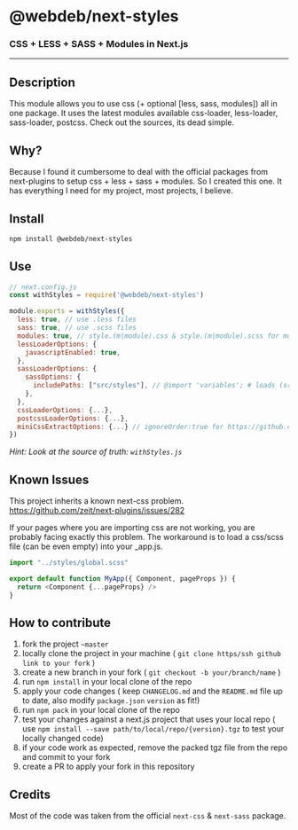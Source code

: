 # @webdeb/next-styles

### CSS + LESS + SASS + Modules in Next.js

---

## Description

This module allows you to use css (+ optional [less, sass, modules]) all in one package.
It uses the latest modules available css-loader, less-loader, sass-loader, postcss. Check out the sources, its dead simple.

## Why?

Because I found it cumbersome to deal with the official packages from next-plugins to setup css + less + sass + modules.
So I created this one. It has everything I need for my project, most projects, I believe.

## Install

```sh
npm install @webdeb/next-styles
```

## Use

```js
// next.config.js
const withStyles = require('@webdeb/next-styles')

module.exports = withStyles({
  less: true, // use .less files
  sass: true, // use .scss files
  modules: true, // style.(m|module).css & style.(m|module).scss for module files
  lessLoaderOptions: {
    javascriptEnabled: true,
  },
  sassLoaderOptions: {
    sassOptions: {
      includePaths: ["src/styles"], // @import 'variables'; # loads (src/styles/varialbes.scss), you got it..
    },
  },
  cssLoaderOptions: {...},
  postcssLoaderOptions: {...},
  miniCssExtractOptions: {...} // ignoreOrder:true for https://github.com/webpack-contrib/mini-css-extract-plugin/issues/250#issuecomment-544898772
})
```

_Hint: Look at the source of truth: `withStyles.js`_

## Known Issues

This project inherits a known next-css problem. https://github.com/zeit/next-plugins/issues/282

If your pages where you are importing css are not working, you are probably facing exactly this problem. The workaround is to load a css/scss file (can be even empty) into your \_app.js.

```js
import "../styles/global.scss"

export default function MyApp({ Component, pageProps }) {
  return <Component {...pageProps} />
}
```

## How to contribute

1. fork the project `~master`
1. locally clone the project in your machine ( `git clone https/ssh github link to your fork` )
1. create a new branch in your fork ( `git checkout -b your/branch/name` )
1. run `npm install` in your local clone of the repo
1. apply your code changes ( keep `CHANGELOG.md` and the `README.md` file up to date, also modify `package.json` `version` as fit!)
1. run `npm pack` in your local clone of the repo
1. test your changes against a next.js project that uses your local repo ( use `npm install --save path/to/local/repo/{version}.tgz` to test your locally changed code)
1. if your code work as expected, remove the packed tgz file from the repo and commit to your fork
1. create a PR to apply your fork in this repository

## Credits

Most of the code was taken from the official `next-css` & `next-sass` package.
